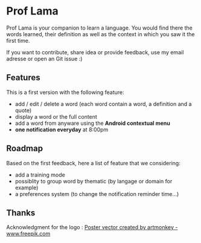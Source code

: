 # Prof Lama
Prof Lama is your companion to learn a language. You would find there the words learned, their definition as well as the context in which you saw it the first time.


If you want to contribute, share idea or provide feedback, use my email adresse or open an Git issue :)

## Features

This is a first version with the following feature:
  - add / edit / delete a word (each word contain a word, a definition and a quote)
  - display a word or the full content
  - add a word from anyware using the **Android contextual menu**
  - **one notification everyday** at 8:00pm


## Roadmap

Based on the first feedback, here a list of feature that we considering:
  - add a training mode
  - possiblity to group word by thematic (by langage or domain for example)
  - a preferences system (to change the notification reminder time...)

## Thanks

Acknowledgment for the logo :
<a href="https://www.freepik.com/free-photos-vectors/poster">Poster vector created by artmonkey - www.freepik.com</a>
